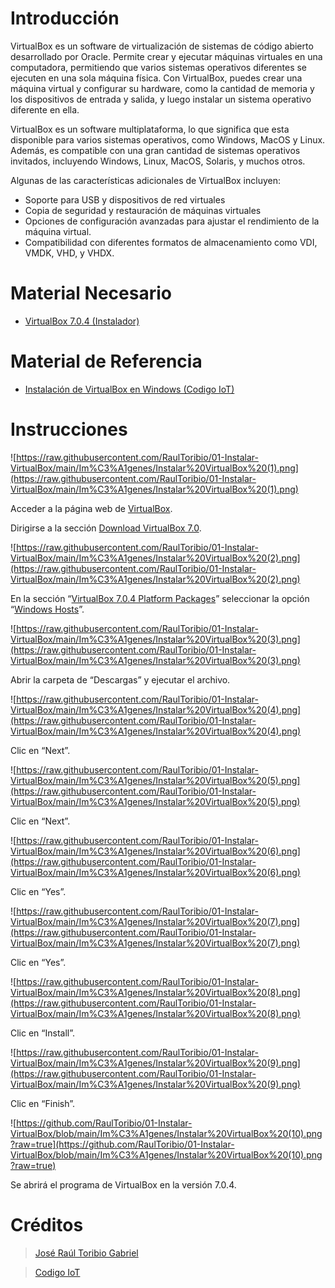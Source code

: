 # Introducción

VirtualBox es un software de virtualización de sistemas de código abierto desarrollado por Oracle. Permite crear y ejecutar máquinas virtuales en una computadora, permitiendo que varios sistemas operativos diferentes se ejecuten en una sola máquina física. Con VirtualBox, puedes crear una máquina virtual y configurar su hardware, como la cantidad de memoria y los dispositivos de entrada y salida, y luego instalar un sistema operativo diferente en ella.

VirtualBox es un software multiplataforma, lo que significa que esta disponible para varios sistemas operativos, como Windows, MacOS y Linux. Además, es compatible con una gran cantidad de sistemas operativos invitados, incluyendo Windows, Linux, MacOS, Solaris, y muchos otros.

Algunas de las características adicionales de VirtualBox incluyen:

- Soporte para USB y dispositivos de red virtuales
- Copia de seguridad y restauración de máquinas virtuales
- Opciones de configuración avanzadas para ajustar el rendimiento de la máquina virtual.
- Compatibilidad con diferentes formatos de almacenamiento como VDI, VMDK, VHD, y VHDX.

# Material Necesario

- [VirtualBox 7.0.4 (Instalador)](https://download.virtualbox.org/virtualbox/7.0.4/VirtualBox-7.0.4-154605-Win.exe)

# Material de Referencia

- [Instalación de VirtualBox en Windows (Codigo IoT)](https://edu.codigoiot.com/course/view.php?id=810)

# Instrucciones

![https://raw.githubusercontent.com/RaulToribio/01-Instalar-VirtualBox/main/Im%C3%A1genes/Instalar%20VirtualBox%20(1).png](https://raw.githubusercontent.com/RaulToribio/01-Instalar-VirtualBox/main/Im%C3%A1genes/Instalar%20VirtualBox%20(1).png)

Acceder a la página web de [VirtualBox](https://www.virtualbox.org/).

Dirigirse a la sección [Download VirtualBox 7.0](https://www.virtualbox.org/wiki/Downloads).

![https://raw.githubusercontent.com/RaulToribio/01-Instalar-VirtualBox/main/Im%C3%A1genes/Instalar%20VirtualBox%20(2).png](https://raw.githubusercontent.com/RaulToribio/01-Instalar-VirtualBox/main/Im%C3%A1genes/Instalar%20VirtualBox%20(2).png)

En la sección “[VirtualBox 7.0.4 Platform Packages](https://www.virtualbox.org/wiki/Downloads#VirtualBox7.0.4platformpackages)” seleccionar la opción “[Windows Hosts](https://download.virtualbox.org/virtualbox/7.0.4/VirtualBox-7.0.4-154605-Win.exe)”.

![https://raw.githubusercontent.com/RaulToribio/01-Instalar-VirtualBox/main/Im%C3%A1genes/Instalar%20VirtualBox%20(3).png](https://raw.githubusercontent.com/RaulToribio/01-Instalar-VirtualBox/main/Im%C3%A1genes/Instalar%20VirtualBox%20(3).png)

Abrir la carpeta de “Descargas” y ejecutar el archivo.

![https://raw.githubusercontent.com/RaulToribio/01-Instalar-VirtualBox/main/Im%C3%A1genes/Instalar%20VirtualBox%20(4).png](https://raw.githubusercontent.com/RaulToribio/01-Instalar-VirtualBox/main/Im%C3%A1genes/Instalar%20VirtualBox%20(4).png)

Clic en “Next”.

![https://raw.githubusercontent.com/RaulToribio/01-Instalar-VirtualBox/main/Im%C3%A1genes/Instalar%20VirtualBox%20(5).png](https://raw.githubusercontent.com/RaulToribio/01-Instalar-VirtualBox/main/Im%C3%A1genes/Instalar%20VirtualBox%20(5).png)

Clic en “Next”.

![https://raw.githubusercontent.com/RaulToribio/01-Instalar-VirtualBox/main/Im%C3%A1genes/Instalar%20VirtualBox%20(6).png](https://raw.githubusercontent.com/RaulToribio/01-Instalar-VirtualBox/main/Im%C3%A1genes/Instalar%20VirtualBox%20(6).png)

Clic en “Yes”.

![https://raw.githubusercontent.com/RaulToribio/01-Instalar-VirtualBox/main/Im%C3%A1genes/Instalar%20VirtualBox%20(7).png](https://raw.githubusercontent.com/RaulToribio/01-Instalar-VirtualBox/main/Im%C3%A1genes/Instalar%20VirtualBox%20(7).png)

Clic en “Yes”.

![https://raw.githubusercontent.com/RaulToribio/01-Instalar-VirtualBox/main/Im%C3%A1genes/Instalar%20VirtualBox%20(8).png](https://raw.githubusercontent.com/RaulToribio/01-Instalar-VirtualBox/main/Im%C3%A1genes/Instalar%20VirtualBox%20(8).png)

Clic en “Install”.

![https://raw.githubusercontent.com/RaulToribio/01-Instalar-VirtualBox/main/Im%C3%A1genes/Instalar%20VirtualBox%20(9).png](https://raw.githubusercontent.com/RaulToribio/01-Instalar-VirtualBox/main/Im%C3%A1genes/Instalar%20VirtualBox%20(9).png)

Clic en “Finish”.

![https://github.com/RaulToribio/01-Instalar-VirtualBox/blob/main/Im%C3%A1genes/Instalar%20VirtualBox%20(10).png?raw=true](https://github.com/RaulToribio/01-Instalar-VirtualBox/blob/main/Im%C3%A1genes/Instalar%20VirtualBox%20(10).png?raw=true)

Se abrirá el programa de VirtualBox en la versión 7.0.4.

# Créditos

> [José Raúl Toribio Gabriel](https://github.com/RaulToribio)
> 

> [Codigo IoT](https://github.com/codigo-iot)
>
